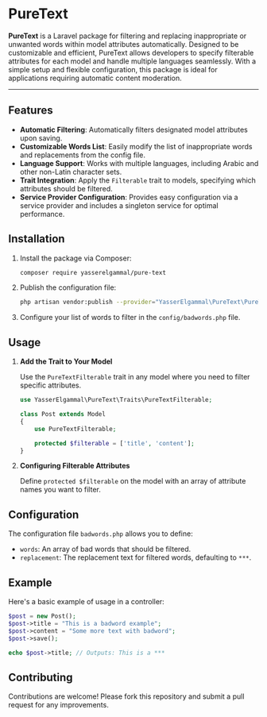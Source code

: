 # PureText

**PureText** is a Laravel package for filtering and replacing inappropriate or unwanted words within model attributes automatically. Designed to be customizable and efficient, PureText allows developers to specify filterable attributes for each model and handle multiple languages seamlessly. With a simple setup and flexible configuration, this package is ideal for applications requiring automatic content moderation.

---

## Features

- **Automatic Filtering**: Automatically filters designated model attributes upon saving.
- **Customizable Words List**: Easily modify the list of inappropriate words and replacements from the config file.
- **Language Support**: Works with multiple languages, including Arabic and other non-Latin character sets.
- **Trait Integration**: Apply the `Filterable` trait to models, specifying which attributes should be filtered.
- **Service Provider Configuration**: Provides easy configuration via a service provider and includes a singleton service for optimal performance.

## Installation

1. Install the package via Composer:

    ```bash
    composer require yasserelgammal/pure-text
    ```

2. Publish the configuration file:

    ```bash
    php artisan vendor:publish --provider="YasserElgammal\PureText\PureTextServiceProvider"
    ```

3. Configure your list of words to filter in the `config/badwords.php` file.

## Usage

1. **Add the Trait to Your Model**

   Use the `PureTextFilterable` trait in any model where you need to filter specific attributes.

    ```php
    use YasserElgammal\PureText\Traits\PureTextFilterable;

    class Post extends Model
    {
        use PureTextFilterable;

        protected $filterable = ['title', 'content'];
    }
    ```

2. **Configuring Filterable Attributes**

   Define `protected $filterable` on the model with an array of attribute names you want to filter.

## Configuration

The configuration file `badwords.php` allows you to define:
- `words`: An array of bad words that should be filtered.
- `replacement`: The replacement text for filtered words, defaulting to `***`.

## Example

Here's a basic example of usage in a controller:

```php
$post = new Post();
$post->title = "This is a badword example";
$post->content = "Some more text with badword";
$post->save();

echo $post->title; // Outputs: This is a ***
```

## Contributing

Contributions are welcome! Please fork this repository and submit a pull request for any improvements.
